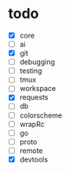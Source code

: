 # todo

- [x] core
- [ ] ai
- [x] git
- [ ] debugging
- [ ] testing
- [ ] tmux
- [ ] workspace
- [x] requests
- [ ] db
- [ ] colorscheme
- [ ] wrapRc
- [ ] go
- [ ] proto
- [ ] remote
- [x] devtools
